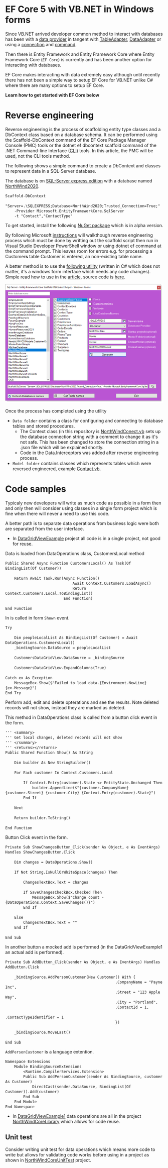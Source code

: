 # EF Core 5 with VB.NET in Windows forms

Since VB.NET arrived developer common method to interact with databases has been with a [data provider](https://docs.microsoft.com/en-us/dotnet/framework/data/adonet/data-providers) in tangent with [TableAdapter](https://docs.microsoft.com/en-us/visualstudio/data-tools/directly-access-the-database-with-a-tableadapter?view=vs-2019), 
[DataAdapter](https://docs.microsoft.com/en-us/dotnet/api/system.data.common.dataadapter?view=net-5.0) or 
using a [connection](https://docs.microsoft.com/en-us/dotnet/api/system.data.sqlclient.sqlconnection?view=dotnet-plat-ext-5.0) and [command](https://docs.microsoft.com/en-us/dotnet/api/system.data.sqlclient.sqlcommand?view=dotnet-plat-ext-5.0).

Then there is Entity Framework and Entity Framework Core where Entity Framework Core (`EF Core`) is currently and has been another option for interacting with databases.

EF Core makes interacting with data extremely easy although until recently there has not been a simple way to setup EF Core for VB.NET unlike C# where there are many options to setup EF Core.

**Learn how to get started with EF Core below**

# Reverse engineering

Reverse engineering is the process of scaffolding entity type classes and a DbContext class based on a database schema. It can be performed using the Scaffold-DbContext command of the EF Core Package Manager Console (PMC) tools or the dotnet ef dbcontext scaffold command of the .NET Command-line Interface ([CLI](http://example.com)) tools. In this article, the PMC will be used, not the CLI tools method.

The following shows a simple command to create a DbContext and classes to represent data in a SQL-Server database.

The database is on [SQL-Server express edition](https://www.microsoft.com/en-us/Download/details.aspx?id=101064) with a database named [NorthWind2020](https://gist.github.com/karenpayneoregon/c3361a4d4503c8851dcb43f8d6b2526f).

```
Scaffold-DbContext
    "Server=.\SQLEXPRESS;Database=NorthWind2020;Trusted_Connection=True;"
    -Provider Microsoft.EntityFrameworkCore.SqlServer
    -t "Contact","ContactType"
```

To get started, install the following [NuGet package](https://github.com/efcore/EFCore.VisualBasic) which is in alpha version.

By following Microsoft [instructions](https://docs.microsoft.com/en-us/ef/core/managing-schemas/scaffolding?tabs=dotnet-core-cli) will walkthough reverse engineering process which must be done by writting out the scaffold script then run in Visual Studio Developer PowerShell window or using dotnet ef command at the command prompt. This leaves room for errors e.g. for processing a Customer**s** table Customer is entered, an non-existing table name.

A better method is to use the [following utility](https://social.technet.microsoft.com/wiki/contents/articles/53258.windows-forms-entity-framework-core-reverse-engineering-databases.aspx?fbclid=IwAR3AJK-vxEfKLnA-9-jinLHw9MKWAggM-zqW5vobhH1za_703bGyy2sBNEU) (written in C# which does not matter, it's a windows form interface which needs any code changes). Simple read how to use in the [article](https://social.technet.microsoft.com/wiki/contents/articles/53258.windows-forms-entity-framework-core-reverse-engineering-databases.aspx?fbclid=IwAR3AJK-vxEfKLnA-9-jinLHw9MKWAggM-zqW5vobhH1za_703bGyy2sBNEU), source code is [here](https://github.com/karenpayneoregon/ScaffoldDbContextHelper).

![img](assets/scaffoldTool.png)

Once the process has completed using the utility

- `Data folder` contains a class for configuring and connecting to database tables and stored procedures.
  - The Context class (in this repository is [NorthWindConect.vb](https://github.com/karenpayneoregon/efcore-vbnet-scaffolding/blob/master/NorthWindCoreLibrary/Data/NorthWindContext.vb) sets up the database connection string with a comment to change it as it's not safe. This has been changed to store the connection string in a .json file which will be explained shortly.
  - Code in the Data.Interceptors was added after reverse engineering process.
- `Model folder` contains classes which represents tables which were reversed engineered, example [Contact.vb](https://github.com/karenpayneoregon/efcore-vbnet-scaffolding/blob/master/NorthWindCoreLibrary/Models/Contact.vb).

# Code samples

Typicaly new developers will write as much code as possible in a form then and only then will consider using classes in a single form project which is fine when there will never a need to use this code.

A better path is to separate data operations from business logic were both are separated from the user interface.

- In [DataGridViewExample](https://github.com/karenpayneoregon/efcore-vbnet-scaffolding/tree/master/DataGridViewExample) project all code is in a single project, not good for reuse.


Data is loaded from DataOperations class, CustomersLocal method

```vbnet
Public Shared Async Function CustomersLocal() As Task(Of BindingList(Of Customer))

    Return Await Task.Run(Async Function()
                              Await Context.Customers.LoadAsync()
                              Return Context.Customers.Local.ToBindingList()
                          End Function)

End Function
```

In is called in form `Shown` event.

```vbnet
Try

    Dim peopleLocalList As BindingList(Of Customer) = Await DataOperations.CustomersLocal()
    _bindingSource.DataSource = peopleLocalList

    CustomersDataGridView.DataSource = _bindingSource

    CustomersDataGridView.ExpandColumns(True)

Catch ex As Exception
    MessageBox.Show($"Failed to load data.{Environment.NewLine}{ex.Message}")
End Try
```

Perform add, edit and delete opterations and see the results. Note deleted records will not show, instead they are marked as deleted.

This method in DataOperations class is called from a button click event in the form.

```vbnet
''' <summary>
''' Get local changes, deleted records will not show
''' </summary>
''' <returns></returns>
Public Shared Function Show() As String

    Dim builder As New StringBuilder()

    For Each customer In Context.Customers.Local

        If Context.Entry(customer).State <> EntityState.Unchanged Then
            builder.AppendLine($"{customer.CompanyName} {customer.Street} {customer.City} {Context.Entry(customer).State}")
        End If

    Next

    Return builder.ToString()

End Function
```

Button Click event in the form.

```vbnet
Private Sub ShowChangesButton_Click(sender As Object, e As EventArgs) Handles ShowChangesButton.Click

    Dim changes = DataOperations.Show()

    If Not String.IsNullOrWhiteSpace(changes) Then

        ChangesTextBox.Text = changes

        If SaveChangesCheckBox.Checked Then
            MessageBox.Show($"Change count - {DataOperations.Context.SaveChanges()}")
        End If

    Else
        ChangesTextBox.Text = ""
    End If

End Sub
```

In another button a mocked add is performed (in the DataGridViewExample1 an actual add is performed).

```vbnet
Private Sub AddButton_Click(sender As Object, e As EventArgs) Handles AddButton.Click

    _bindingSource.AddPersonCustomer(New Customer() With {
                                                 .CompanyName = "Payne Inc",
                                                 .Street = "123 Apple Way",
                                                 .City = "Portland",
                                                 .ContactId = 1,
                                                 .ContactTypeIdentifier = 1
                                                 })

    _bindingSource.MoveLast()

End Sub
```
`AddPersonCustomer` is a language extention.

```vbnet
Namespace Extensions
    Module BindingSourceExtensions
        <Runtime.CompilerServices.Extension>
        Public Sub AddPersonCustomer(sender As BindingSource, customer As Customer)
            DirectCast(sender.DataSource, BindingList(Of Customer)).Add(customer)
        End Sub
    End Module
End Namespace
```





- In [DataGridViewExample1](https://github.com/karenpayneoregon/efcore-vbnet-scaffolding/tree/master/DataGridViewExample) data operations are all in the project [NorthWindCoreLibrary](https://github.com/karenpayneoregon/efcore-vbnet-scaffolding/tree/master/NorthWindCoreLibrary) which allows for code reuse.

## Unit test

Consider writing unit test for data operations which means more code to write but allows for validating code works before using in a project as shown in [NorthWindCoreUnitTest](https://github.com/karenpayneoregon/efcore-vbnet-scaffolding/tree/master/NorthWindCoreUnitTest) project.
